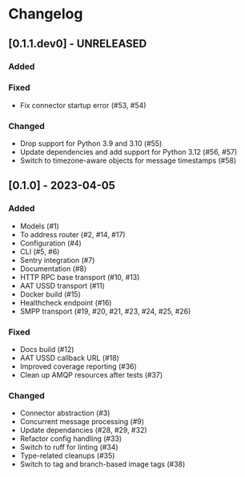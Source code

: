 # Changelog

## [0.1.1.dev0] - UNRELEASED

### Added

### Fixed
- Fix connector startup error (#53, #54)

### Changed
- Drop support for Python 3.9 and 3.10 (#55)
- Update dependencies and add support for Python 3.12 (#56, #57)
- Switch to timezone-aware objects for message timestamps (#58)

## [0.1.0] - 2023-04-05

### Added

- Models (#1)
- To address router (#2, #14, #17)
- Configuration (#4)
- CLI (#5, #6)
- Sentry integration (#7)
- Documentation (#8)
- HTTP RPC base transport (#10, #13)
- AAT USSD transport (#11)
- Docker build (#15)
- Healthcheck endpoint (#16)
- SMPP transport (#19, #20, #21, #23, #24, #25, #26)

### Fixed

- Docs build (#12)
- AAT USSD callback URL (#18)
- Improved coverage reporting (#36)
- Clean up AMQP resources after tests (#37)

### Changed

- Connector abstraction (#3)
- Concurrent message processing (#9)
- Update dependancies (#28, #29, #32)
- Refactor config handling (#33)
- Switch to ruff for linting (#34)
- Type-related cleanups (#35)
- Switch to tag and branch-based image tags (#38)
